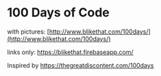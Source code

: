 # 100 Days of Code


with pictures: [http://www.blikethat.com/100days/](http://www.blikethat.com/100days/)

links only: https://blikethat.firebaseapp.com/

Inspired by https://thegreatdiscontent.com/100days
